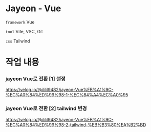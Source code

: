 # Jayeon - Vue

`framework` Vue

`tool` Vite, VSC, Git

`css` Tailwind

# 작업 내용

### jayeon Vue로 전환 [1] 설정
https://velog.io/@ililil9482/jayeon-Vue%EB%A1%9C-%EC%A0%84%ED%99%98-1-%EC%84%A4%EC%A0%95

### jayeon Vue로 전환 [2] tailwind 변경
https://velog.io/@ililil9482/jayeon-Vue%EB%A1%9C-%EC%A0%84%ED%99%98-2-tailwind-%EB%B3%80%EA%B2%BD